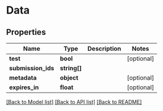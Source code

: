 # Data

## Properties
Name | Type | Description | Notes
------------ | ------------- | ------------- | -------------
**test** | **bool** |  | [optional] 
**submission_ids** | **string[]** |  | 
**metadata** | **object** |  | [optional] 
**expires_in** | **float** |  | [optional] 

[[Back to Model list]](../README.md#documentation-for-models) [[Back to API list]](../README.md#documentation-for-api-endpoints) [[Back to README]](../README.md)


